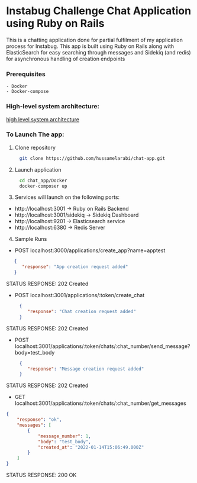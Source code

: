 # Instabug Challenge Chat Application using Ruby on Rails

This is a chatting application done for partial fulfilment of my application process for Instabug. This app is built using Ruby on Rails along with ElasticSearch for easy searching through messages and Sidekiq (and redis) for asynchronous handling of creation endpoints

### Prerequisites
    - Docker
    - Docker-compose

### High-level system architecture:
[high level system architecture](https://github.com/hussamelarabi/chat-app/blob/master/system%20design.drawio.png)

### To Launch The app:

   1. Clone repository
   ```bash
        git clone https://github.com/hussamelarabi/chat-app.git
   ```
   2. Launch application 
   ```bash
        cd chat_app/Docker
        docker-composer up
   ```

  3.  Services will launch on the following ports:
  - http://localhost:3001 -> Ruby on Rails Backend
  - http://localhost:3001/sidekiq -> Sidekiq Dashboard
  - http://localhost:9201 -> Elasticsearch service
  - http://localhost:6380 -> Redis Server 

  4. Sample Runs

  - POST localhost:3000/applications/create_app?name=apptest
  ```json
     {
        "response": "App creation request added"
     }
```
STATUS RESPONSE: 202 Created
- POST localhost:3001/applications/:token/create_chat
```json
     {
        "response": "Chat creation request added"
     }
```
STATUS RESPONSE: 202 Created

- POST localhost:3001/applications/:token/chats/:chat_number/send_message?body=test_body
```json
     {
        "response": "Message creation request added"
     }
```
STATUS RESPONSE: 202 Created
- GET localhost:3001/applications/:token/chats/:chat_number/get_messages
```json
{
    "response": "ok",
    "messages": [
        {
            "message_number": 1,
            "body": "test_body",
            "created_at": "2022-01-14T15:06:49.000Z"
        }
    ]
}
```
STATUS RESPONSE: 200 OK
 


